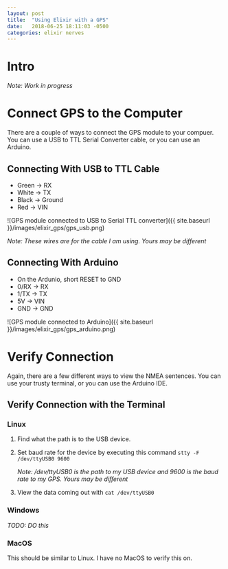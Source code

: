 ```yaml
---
layout: post
title:  "Using Elixir with a GPS"
date:   2018-06-25 18:11:03 -0500
categories: elixir nerves
---
```

# Intro
_Note: Work in progress_

# Connect GPS to the Computer
There are a couple of ways to connect the GPS module to your compuer. You can use a USB to TTL Serial Converter cable, or you can use an Arduino.

## Connecting With USB to TTL Cable
* Green -> RX
* White -> TX
* Black -> Ground
* Red -> VIN

![GPS module connected to USB to Serial TTL converter]({{ site.baseurl }}/images/elixir_gps/gps_usb.png)

_Note: These wires are for the cable I am using. Yours may be different_

## Connecting With Arduino
* On the Ardunio, short RESET to GND
* 0/RX -> RX
* 1/TX -> TX
* 5V -> VIN
* GND -> GND

![GPS module connected to Arduino]({{ site.baseurl }}/images/elixir_gps/gps_arduino.png)

# Verify Connection
Again, there are a few different ways to view the NMEA sentences. You can use your trusty terminal, or you can use the Arduino IDE.

## Verify Connection with the Terminal

### Linux
1. Find what the path is to the USB device.
2. Set baud rate for the device by executing this command `stty -F /dev/ttyUSB0 9600`

   _Note: /dev/ttyUSB0 is the path to my USB device and 9600 is the baud rate to my GPS. Yours may be different_
3. View the data coming out with `cat /dev/ttyUSB0`

### Windows
_TODO: DO this_

### MacOS
This should be similar to Linux. I have no MacOS to verify this on.

